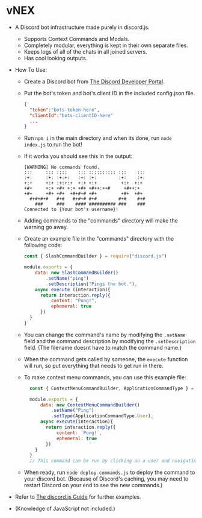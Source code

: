 # vNEX
- A Discord bot infrastructure made purely in discord.js.

  - Supports Context Commands and Modals.
  - Completely modular, everything is kept in their own separate files.
  - Keeps logs of all of the chats in all joined servers.
  - Has cool looking outputs.

- How To Use:
  - Create a Discord bot from [The Discord Developer Portal](https://discord.dev).
  - Put the bot's token and bot's client ID in the included config.json file.

    ```json
    {
      "token":"bots-token-here",
      "clientId":"bots-clientID-here"
      ...
    }
    ```
  - Run `npm i` in the main directory and when its done, run `node index.js` to run the bot!
  - If it works you should see this in the output:
    ```
    [WARNING] No commands found.
    :::     ::: ::::    ::: :::::::::: :::    ::: 
    :+:     :+: :+:+:   :+: :+:        :+:    :+: 
    +:+     +:+ :+:+:+  +:+ +:+         +:+  +:+  
    +#+     +:+ +#+ +:+ +#+ +#++:++#     +#++:+   
    +#+     +#+ +#+  +#+#+# +#+         +#+  +#+  
      #+#+#+#   #+#   #+#+# #+#        #+#    #+# 
        ###     ###    #### ########## ###    ### 
    Connected to {Your bot's username}!
    ```
  - Adding commands to the "commands" directory will make the warning go away.
  - Create an example file in the "commands" directory with the following code:
    ```js
    const { SlashCommandBuilder } = require("discord.js")

    module.exports = {
        data: new SlashCommandBuilder()
            .setName("ping")
            .setDescription("Pings the bot."),
        async execute (interaction){
          return interaction.reply({
              content: "Pong!",
              ephemeral: true
          })
      }
    }
    ```
  - You can change the command's name by modifying the `.setName` field and the command description by modifying the `.setDescription` field. (The filename doesnt have to match the command name.)
  - When the command gets called by someone, the `execute` function will run, so put everything that needs to get run in there.
  - To make context menu commands, you can use this example file:
    ```js
      const { ContextMenuCommandBuilder, ApplicationCommandType } = require("discord.js")

      module.exports = {
          data: new ContextMenuCommandBuilder()
              .setName("Ping")
              .setType(ApplicationCommandType.User),
          async execute(interaction){
            return interaction.reply({
                content: `Pong!`,
                ephemeral: true
            })
        }
      }
      // This command can be run by clicking on a user and navigating to the "Apps" section, for example.
    ```
  - When ready, run `node deploy-commands.js` to deploy the command to your discord bot. (Because of Discord's caching, you may need to restart Discord on your end to see the new commands.)
  
- Refer to [The discord.js Guide](https://discordjs.guide) for further examples.
- (Knowledge of JavaScript not included.)
